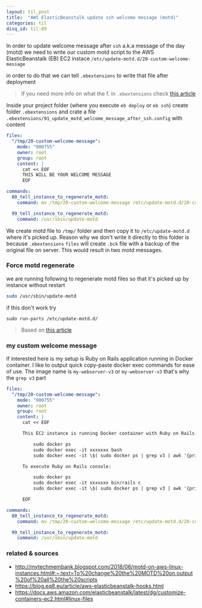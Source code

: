 ```yaml
---
layout: til_post
title:  "AWS ElasticBeanstalk update ssh welcome message (motd)"
categories: til
disq_id: til-89
---
```



In order to update welcome message after `ssh` a.k.a message of the day (motd) we need to write our custom
motd script to the AWS ElasticBeanstalk (EB) EC2 instace `/etc/update-motd.d/20-custom-welcome-message`

in order to do that we can tell `.ebextensions` to write that file after
deployment

> If you need more info on what the f. in `.ebextensions`  check [this article](https://blog.eq8.eu/article/aws-elasticbeanstalk-hooks.html)


Inside  your project folder (where you execute `eb deploy` or `eb ssh`) create folder `.ebextensions` and crate a file
`.ebextensions/91_update_motd_welcome_message_after_ssh.config` with content

```yaml
files:
  "/tmp/20-custom-welcome-message":
    mode: "000755"
    owner: root
    group: root
    content: |
      cat << EOF
      THIS WILL BE YOUR WELCOME MESSAGE
      EOF

commands:
  80_tell_instance_to_regenerate_motd:
    command: mv /tmp/20-custom-welcome-message /etc/update-motd.d/20-custom-welcome-message

  99_tell_instance_to_regenerate_motd:
    command: /usr/sbin/update-motd
```


We create motd file to `/tmp/` folder and then copy it to `/etc/update-motd.d` where it's picked up. Reason why we don't write it directly to this folder is because
`.ebextensions` `files` will create `.bck` file with a backup of the
original file on server. This would result in two motd messages.


### Force motd regenerate

we are running following to regenerate motd files so that it's picked up
by instance without restart

```bash
sudo /usr/sbin/update-motd
```


if this don't work try


```
sudo run-parts /etc/update-motd.d/
```

> Based on [this article](http://mytechmembank.blogspot.com/2018/06/motd-on-aws-linux-instances.html#:~:text=To%20change%20the%20MOTD%20on,output%20of%20all%20the%20scripts)

### my custom welcome message

If interested here is  my setup is Ruby on Rails application running in Docker container.
I like to output quick copy-paste docker exec commands for ease of use.
The image name is `my-webserver-v3` or `my-webserver-v3` that's why the
`grep v3` part

```yaml
files:
  "/tmp/20-custom-welcome-message":
    mode: "000755"
    owner: root
    group: root
    content: |
      cat << EOF

      This EC2 instance is running Docker container with Ruby on Rails. To access the container:

          sudo docker ps
          sudo docker exec -it xxxxxxx bash
          sudo docker exec -it \$( sudo docker ps | grep v3 | awk '{print \$1;}' | tail -n 1) bash

      To execute Ruby on Rails console:

          sudo docker ps
          sudo docker exec -it xxxxxxx bin/rails c
          sudo docker exec -it \$( sudo docker ps | grep v3 | awk '{print \$1;}' | tail -n 1) bin/rails c

      EOF

commands:
  80_tell_instance_to_regenerate_motd:
    command: mv /tmp/20-custom-welcome-message /etc/update-motd.d/20-custom-welcome-message

  99_tell_instance_to_regenerate_motd:
    command: /usr/sbin/update-motd
```


### related & sources

* <http://mytechmembank.blogspot.com/2018/06/motd-on-aws-linux-instances.html#:~:text=To%20change%20the%20MOTD%20on,output%20of%20all%20the%20scripts>
* <https://blog.eq8.eu/article/aws-elasticbeanstalk-hooks.html>
* <https://docs.aws.amazon.com/elasticbeanstalk/latest/dg/customize-containers-ec2.html#linux-files>



